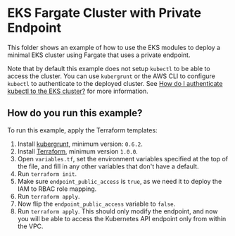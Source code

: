 # EKS Fargate Cluster with Private Endpoint

This folder shows an example of how to use the EKS modules to deploy a minimal EKS cluster using Fargate that uses a
private endpoint.

Note that by default this example does not setup `kubectl` to be able to access the cluster. You can use `kubergrunt` or
the AWS CLI to configure `kubectl` to authenticate to the deployed cluster. See [How do I authenticate kubectl to the
EKS cluster?](/core-concepts.md#how-do-i-authenticate-kubectl-to-the-eks-cluster) for more information.


## How do you run this example?

To run this example, apply the Terraform templates:

1. Install [kubergrunt](https://github.com/gruntwork-io/kubergrunt), minimum version: `0.6.2`.
1. Install [Terraform](https://www.terraform.io/), minimum version `1.0.0`.
1. Open `variables.tf`, set the environment variables specified at the top of the file, and fill in any other variables
   that don't have a default.
1. Run `terraform init`.
1. Make sure `endpoint_public_access` is `true`, as we need it to deploy the IAM to RBAC role mapping.
1. Run `terraform apply`.
1. Now flip the `endpoint_public_access` variable to `false`.
1. Run `terraform apply`. This should only modify the endpoint, and now you will be able to access the Kubernetes API
   endpoint only from within the VPC.
